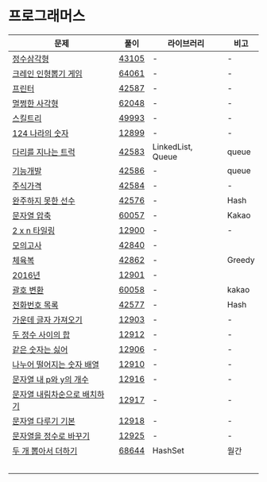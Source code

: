 # 프로그래머스

| 문제                                                         | 풀이                  | 라이브러리        | 비고   |
| ------------------------------------------------------------ | --------------------- | ----------------- | ------ |
| [정수삼각형](https://programmers.co.kr/learn/courses/30/lessons/43105) | [43105](./43105.java) | -                 | -      |
| [크레인 인형뽑기 게임](https://programmers.co.kr/learn/courses/30/lessons/64061?language=java) | [64061](./64061.java) | -                 | -      |
| [프린터](https://programmers.co.kr/learn/courses/30/lessons/42587?language=java) | [42587](./42587.java) | -                 | -      |
| [멀쩡한 사각형](https://programmers.co.kr/learn/courses/30/lessons/62048?language=java) | [62048](./62048.java) | -                 | -      |
| [스킬트리](https://programmers.co.kr/learn/courses/30/lessons/49993?language=java) | [49993](./49993.java) | -                 | -      |
| [124 나라의 숫자](https://programmers.co.kr/learn/courses/30/lessons/12899?language=java) | [12899](./12899.java) | -                 | -      |
| [다리를 지나는 트럭](https://programmers.co.kr/learn/courses/30/lessons/42583) | [42583](./42583.java) | LinkedList, Queue | queue  |
| [기능개발](https://programmers.co.kr/learn/courses/30/lessons/42586) | [42586](./42586.java) | -                 | queue  |
| [주식가격](https://programmers.co.kr/learn/courses/30/lessons/42584) | [42584](./42584.java) | -                 | -      |
| [완주하지 못한 선수](https://programmers.co.kr/learn/courses/30/lessons/42576) | [42576](./42576.java) | -                 | Hash   |
| [문자열 압축](https://programmers.co.kr/learn/courses/30/lessons/60057) | [60057](./60057.java) | -                 | Kakao  |
| [2 x n 타일링](https://programmers.co.kr/learn/courses/30/lessons/12900) | [12900](./12900.java) | -                 | -      |
| [모의고사](https://programmers.co.kr/learn/courses/30/lessons/42840) | [42840](./42840.java) | -                 |        |
| [체육복](https://programmers.co.kr/learn/courses/30/lessons/42862) | [42862](./42862.java) | -                 | Greedy |
| [2016년](https://programmers.co.kr/learn/courses/30/lessons/12901) | [12901](./12901.java) | -                 |        |
| [괄호 변환](https://programmers.co.kr/learn/courses/30/lessons/60058) | [60058](./60058.java) | -                 | kakao  |
| [전화번호 목록](https://programmers.co.kr/learn/courses/30/lessons/42577) | [42577](./42577.java) | -                 | Hash   |
| [가운데 글자 가져오기](https://programmers.co.kr/learn/courses/30/lessons/12903) | [12903](./12903.java) | -                 | -      |
| [두 정수 사이의 합](https://programmers.co.kr/learn/courses/30/lessons/12912) | [12912](./12912.java) | -                 | -      |
| [같은 숫자는 싫어](https://programmers.co.kr/learn/courses/30/lessons/12906) | [12906](./12906.java) | -                 | -      |
| [나누어 떨어지는 숫자 배열](https://programmers.co.kr/learn/courses/30/lessons/12910) | [12910](12910.java)   | -                 | -      |
| [문자열 내 p와 y의 개수](https://programmers.co.kr/learn/courses/30/lessons/12916) | [12916](./12916.java) | -                 | -      |
| [문자열 내림차순으로 배치하기](https://programmers.co.kr/learn/courses/30/lessons/12917) | [12917](./12917.java) | -                 | -      |
| [문자열 다루기 기본](https://programmers.co.kr/learn/courses/30/lessons/12918) | [12918](./12918.java) | -                 | -      |
| [문자열을 정수로 바꾸기](https://programmers.co.kr/learn/courses/30/lessons/12925) | [12925](./12925.java) | -                 | -      |
| [두 개 뽑아서 더하기](https://programmers.co.kr/learn/courses/30/lessons/68644?language=java) | [68644](68644.java)   | HashSet           | 월간   |
| []()                                                         | [](.java)             |                   |        |
| []()                                                         | [](.java)             |                   |        |
| []()                                                         | [](.java)             |                   |        |
| []()                                                         | [](.java)             |                   |        |
| []()                                                         | [](.java)             |                   |        |

